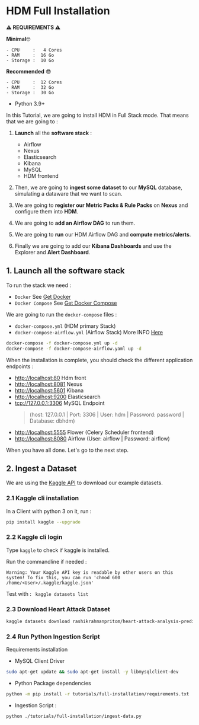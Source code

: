 # HDM Full Installation

**⚠️	 REQUIREMENTS ⚠️**

**Minimal**🤓
>
	- CPU     :   4 Cores
	- RAM     :  16 Go
	- Storage :  10 Go

**Recommended**  😎
>
	- CPU     :  12 Cores
	- RAM     :  32 Go
	- Storage :  30 Go

* Python 3.9+

In this Tutorial, we are going to install HDM in Full Stack mode. That means that we are going to :

1. **Launch** all the **software stack** :

	- Airflow
	- Nexus
	- Elasticsearch
	- Kibana
	- MySQL
	- HDM frontend

2. Then, we are going to **ingest some dataset** to our **MySQL** database, simulating a dataware that we want to scan.

3. We are going to **register our Metric Packs & Rule Packs** on **Nexus** and configure them into **HDM**.

4. We are going to **add an Airflow DAG** to run them.

5. We are going to **run** our HDM Airflow DAG and **compute metrics/alerts**.

6. Finally we are going to add our **Kibana Dashboards** and use the Explorer and **Alert Dashboard**.

## 1. Launch all the software stack

To run the stack we need :

* `Docker` See [Get Docker](https://docs.docker.com/get-docker/)
* `Docker Compose` See [Get Docker Compose](https://docs.docker.com/compose/install/)

We are going to run the `docker-compose` files :
- `docker-compose.yml` (HDM primary Stack)
- `docker-compose-airflow.yml` (Airflow Stack) More INFO [Here](https://airflow.apache.org/docs/apache-airflow/stable/start/docker.html#)

```bash
docker-compose -f docker-compose.yml up -d
docker-compose -f docker-compose-airflow.yaml up -d
```

When the installation is complete, you should check the different application endpoints :

* [http://localhost:80](http://localhost:80) Hdm front
* [http://localhost:8081](http://localhost:8081) Nexus
* [http://localhost:5601](http://localhost:5601) Kibana
* [http://localhost:9200](http://localhost:9200) Elasticsearch
* [tcp://127.0.0.1:3306](tcp://127.0.0.1:3306) MySQL Endpoint
  > (host: 127.0.0.1 | Port: 3306 | User: hdm | Password: password | Database: dbhdm)
* [http://localhost:5555](http://localhost:5555) Flower (Celery Scheduler frontend)
* [http://localhost:8080](http://localhost:8080) Airflow (User: airflow | Password: airflow)

When you have all done. Let's go to the next step.

## 2. Ingest a Dataset

We are using the [Kaggle API](https://github.com/Kaggle/kaggle-api) to download our example datasets.

### 2.1 Kaggle cli installation
In a Client with python 3 on it, run :

```bash
pip install kaggle --upgrade
```

### 2.2 Kaggle cli login
Type `kaggle` to check if kaggle is installed.

Run the commandline if needed :

>
	Warning: Your Kaggle API key is readable by other users on this system! To fix this, you can run 'chmod 600 /home/<User>/.kaggle/kaggle.json'

Test with : ` kaggle datasets list`

### 2.3 Download Heart Attack Dataset

```bash
kaggle datasets download rashikrahmanpritom/heart-attack-analysis-prediction-dataset -p ./datasets --unzip
```

### 2.4 Run Python Ingestion Script

Requirements installation

* MySQL Client Driver
```bash
sudo apt-get update && sudo apt-get install -y libmysqlclient-dev
```

* Python Package dependencies
```bash
python -m pip install -r tutorials/full-installation/requirements.txt
```
* Ingestion Script :

```bash
python ./tutorials/full-installation/ingest-data.py
```
